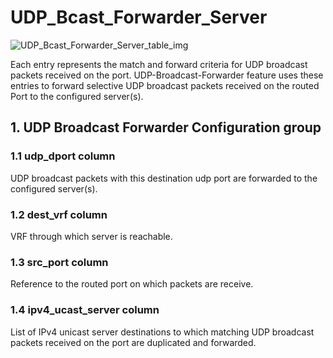 # UDP_Bcast_Forwarder_Server

![UDP_Bcast_Forwarder_Server_table_img](http://www.plantuml.com/plantuml/img/0JK1olv0StHXSdHrRMmAS65ZQs5dPI0YKczlT21KOM9iPNCY87iAOsnXStCWLKHGNq9ZONDqNqPlSdTXScHbSbzJPN9sPN8AVGfqRsTbT6XbSY1x2cDiONDp85PIHWfZR65pSo1GRt9q2dqALKHGNq9ZONDqNqPlSdTXScHbSbzJPN9sPN8WBcGkFY1MKaOALKHGNq9ZONDqNqPlSdTXScHbSbzJPN9sPN8WBcGkFY1GRt9q2cXfP6KWOsboOsnb2cXfP6KWRMLjOcLoSmfiPMTbRcGWScbdQ7GAOszkT6bkTMzp86nfRcKWBI0yOZvpT79lRcSyBs8-879bPcLoPMvZPGfaRtHqPMGWR6bkPI0j83nfFdTbOMiyBsa-879bPcLoPMvZPGfbRcHiPMTbRcGAG6LkP7LjR0e0)

Each entry represents the match and forward criteria for UDP broadcast packets
received on the port. UDP-Broadcast-Forwarder feature uses these entries to
forward selective UDP broadcast packets received on the routed Port to the
configured server(s).

## 1. UDP Broadcast Forwarder Configuration group

### 1.1 udp_dport column

UDP broadcast packets with this destination udp port are forwarded to the
configured server(s).

### 1.2 dest_vrf column

VRF through which server is reachable.

### 1.3 src_port column

Reference to the routed port on which packets are receive.

### 1.4 ipv4_ucast_server column

List of IPv4 unicast server destinations to which matching UDP broadcast packets
received on the port are duplicated and forwarded.

